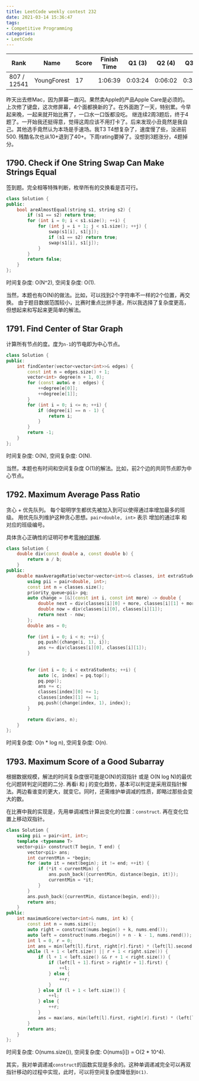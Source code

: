```yaml
---
title: LeetCode weekly contest 232
date: 2021-03-14 15:36:47
tags:
- Competitive Programming
categories:
- LeetCode
---
```


| Rank |	Name |	Score |	Finish Time | 	Q1 (3) |	Q2 (4) |	Q3 (5) |	Q4 (7)|
|--|--|--|--|--|--|--|--|
| 807 / 12541 | YoungForest | 17 | 	1:06:39 |  0:03:24 | 0:06:02 | 0:38:44 | 1:01:39  1 |

昨天出去修Mac，因为屏幕一直闪。果然卖Apple的产品Apple Care是必须的。上次修了键盘，这次修屏幕，4个面都换新的了。在外面跑了一天，特别累。今早起来晚，一起来就开始比赛了，一口水一口饭都没吃。
继连续2周3题后，终于4题了。一开始我还挺得意，觉得这周应该不用打卡了。后来发现小丑竟然是我自己。其他选手竟然认为本场是手速场。我T3 T4想复杂了，速度慢了些，没进前500. 残酷名次也从10+退到了40+。下周rating要掉了。没想到3题涨分，4题掉分。

<!-- more -->

## 1790. Check if One String Swap Can Make Strings Equal

签到题。完全相等特殊判断，枚举所有的交换看是否可行。

```cpp
class Solution {
public:
    bool areAlmostEqual(string s1, string s2) {
        if (s1 == s2) return true;
        for (int i = 0; i < s1.size(); ++i) {
            for (int j = i + 1; j < s1.size(); ++j) {
                swap(s1[i], s1[j]);
                if (s1 == s2) return true;
                swap(s1[i], s1[j]);
            }
        }
        return false;
    }
};
```

时间复杂度: O(N^2),
空间复杂度: O(1).

当然，本题也有O(N)的做法。比如，可以找到2个字符串不一样的2个位置，再交换。
由于题目数据范围较小，比赛时重点比拼手速，所以我选择了复杂度更高，但想起来和写起来更简单的解法。

## 1791. Find Center of Star Graph

计算所有节点的度。度为`n-1`的节电即为中心节点。

```cpp
class Solution {
public:
    int findCenter(vector<vector<int>>& edges) {
        const int n = edges.size() + 1;
        vector<int> degree(n + 1, 0);
        for (const auto& e : edges) {
            ++degree[e[0]];
            ++degree[e[1]];
        }
        for (int i = 0; i <= n; ++i) {
            if (degree[i] == n - 1) {
                return i;
            }
        }
        return -1;
    }
};
```

时间复杂度: O(N),
空间复杂度: O(N).

当然，本题也有时间和空间复杂度 O(1)的解法。比如，前2个边的共同节点即为中心节点。

## 1792. Maximum Average Pass Ratio

贪心 + 优先队列。
每个聪明学生都优先被加入到可以使得通过率增加最多的班级。
用优先队列维护这种贪心思想。`pair<double, int>` 表示 增加的通过率 和 对应的班级编号。

具体贪心正确性的证明可参考[零神的题解](https://leetcode-cn.com/problems/maximum-average-pass-ratio/solution/zui-da-ping-jun-tong-guo-lu-by-zerotrac2-84br/).

```cpp
class Solution {
    double div(const double a, const double b) {
        return a / b;
    }
public:
    double maxAverageRatio(vector<vector<int>>& classes, int extraStudents) {
        using pii = pair<double, int>;
        const int n = classes.size();
        priority_queue<pii> pq;
        auto change = [&](const int i, const int more) -> double {
            double next = div(classes[i][0] + more, classes[i][1] + more);
            double now = div(classes[i][0], classes[i][1]);
            return next - now;
        };
        double ans = 0;
        
        for (int i = 0; i < n; ++i) {
            pq.push({change(i, 1), i});
            ans += div(classes[i][0], classes[i][1]);
        }
        
        
        for (int i = 0; i < extraStudents; ++i) {
            auto [c, index] = pq.top();
            pq.pop();
            ans += c;
            classes[index][0] += 1;
            classes[index][1] += 1;
            pq.push({change(index, 1), index});
        }
        
        return div(ans, n);
    }
};
```

时间复杂度: O(n * log n),
空间复杂度: O(n).

## 1793. Maximum Score of a Good Subarray

根据数据规模，解法的时间复杂度很可能是O(N)的双指针 或是 O(N log N)的最优化问题转判定问题的二分.
再看i 和 j 的变化趋势，基本可以判定是采用双指针解法。两边看谁变的更大，就变它。同时，还需维护单调减的性质，即略过那些会变大的数。

在比赛中我的实现是，先用单调减性计算出变化的位置：`construct`.
再在变化位置上移动双指针。

```cpp
class Solution {
    using pii = pair<int, int>;
    template <typename T>
    vector<pii> construct(T begin, T end) {
        vector<pii> ans;
        int currentMin = *begin;
        for (auto it = next(begin); it != end; ++it) {
            if (*it < currentMin) {
                ans.push_back({currentMin, distance(begin, it)});
                currentMin = *it;
            }
        }
        ans.push_back({currentMin, distance(begin, end)});
        return ans;
    }
public:
    int maximumScore(vector<int>& nums, int k) {
        const int n = nums.size();
        auto right = construct(nums.begin() + k, nums.end());
        auto left = construct(nums.rbegin() + n - k - 1, nums.rend());
        int l = 0, r = 0;
        int ans = min(left[l].first, right[r].first) * (left[l].second + right[r].second - 1);
        while (l + 1 < left.size() || r + 1 < right.size()) {
            if (l + 1 < left.size() && r + 1 < right.size()) {
                if (left[l + 1].first > right[r + 1].first) {
                    ++l;
                } else {
                    ++r;
                }
            } else if (l + 1 < left.size()) {
                ++l;
            } else {
                ++r;
            }
            ans = max(ans, min(left[l].first, right[r].first) * (left[l].second + right[r].second - 1));
        }
        return ans;
    }
};
```

时间复杂度: O(nums.size()),
空间复杂度: O(nums[i]) = O(2 * 10^4).

其实，我对单调递减`construct`的函数实现是多余的。这种单调递减完全可以再双指针移动的过程中实现，此时，可以将空间复杂度降低到`O(1)`.